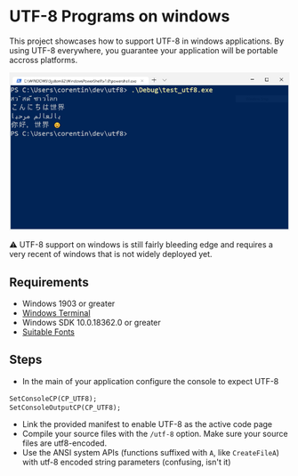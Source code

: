 # UTF-8 Programs on windows

This project showcases how to support UTF-8 in windows applications.
By using UTF-8 everywhere, you guarantee your application will be portable accross platforms.


![screenshot](screen.png)

⚠️ UTF-8 support on windows is still fairly bleeding edge and requires a very recent of windows that is not widely deployed yet.

## Requirements

* Windows 1903 or greater
* [Windows Terminal](https://github.com/microsoft/terminal)
* Windows SDK 10.0.18362.0 or greater
* [Suitable Fonts](https://www.google.com/get/noto/)

## Steps

* In the main of your application configure the console to expect UTF-8

```
SetConsoleCP(CP_UTF8);
SetConsoleOutputCP(CP_UTF8);
```

* Link the provided manifest to enable UTF-8 as the active code page
* Compile your source files with the `/utf-8` option. Make sure your source files are utf8-encoded.
* Use the ANSI system APIs (functions suffixed with `A`, like `CreateFileA`) with utf-8 encoded string parameters (confusing, isn't it)

